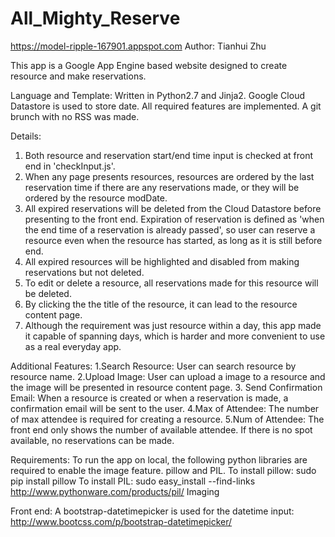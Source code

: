 # All_Mighty_Reserve
https://model-ripple-167901.appspot.com
Author: Tianhui Zhu

This app is a Google App Engine based website designed to create resource and make reservations.

Language and Template:
Written in Python2.7 and Jinja2.
Google Cloud Datastore is used to store date.
All required features are implemented. A git brunch with no RSS was made. 

Details:
1. Both resource and reservation start/end time input is checked at front end in 'checkInput.js'. 
2. When any page presents resources, resources are ordered by the last reservation time if there 
are any reservations made, or they will be ordered by the resource modDate. 
3. All expired reservations will be deleted from the Cloud Datastore before presenting to the front end. 
Expiration of reservation is defined as 'when the end time of a reservation is already passed', 
so user can reserve a resource even when the resource has started, as long as it is still before end.
4. All expired resources will be highlighted and disabled from making reservations but not deleted.
5. To edit or delete a resource, all reservations made for this resource will be deleted.
6. By clicking the the title of the resource, it can lead to the resource content page. 
7. Although the requirement was just resource within a day, this app made it capable of spanning days, 
which is harder and more convenient to use as a real everyday app.


Additional Features:
1.Search Resource: User can search resource by resource name.
2.Upload Image: User can upload a image to a resource and the image will be presented in resource content page. 
3. Send Confirmation Email: When a resource is created or when a reservation is made, 
a confirmation email will be sent to the user.
4.Max of Attendee: The number of max attendee is required for creating a resource.
5.Num of Attendee: The front end only shows the number of available attendee.
If there is no spot available, no reservations can be made.


Requirements:
To run the app on local, the following python libraries are required to enable the image feature.
pillow and PIL.
To install pillow: sudo pip install pillow
To install PIL: sudo easy_install --find-links http://www.pythonware.com/products/pil/ Imaging

Front end:
A bootstrap-datetimepicker is used for the datetime input:
http://www.bootcss.com/p/bootstrap-datetimepicker/


